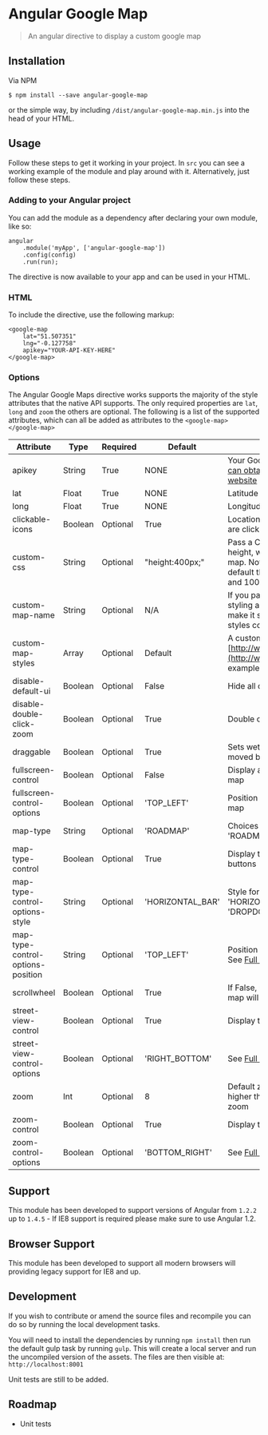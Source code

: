 # Angular Google Map
> An angular directive to display a custom google map

## Installation

Via NPM

```
$ npm install --save angular-google-map
```

or the simple way, by including ``/dist/angular-google-map.min.js`` into the head of your HTML.


## Usage
Follow these steps to get it working in your project. In ```src``` you can see a working example of the module and play around with it. Alternatively, just follow these steps.


### Adding to your Angular project
You can add the module as a dependency after declaring your own module, like so:
```
angular
    .module('myApp', ['angular-google-map'])
    .config(config)
    .run(run);
```
The directive is now available to your app and can be used in your HTML.

### HTML
To include the directive, use the following markup:
```
<google-map
    lat="51.507351"
    lng="-0.127758"
    apikey="YOUR-API-KEY-HERE"
</google-map>
```

### Options
The Angular Google Maps directive works supports the majority of the style attributes that the native API supports. The only required properties are ```lat```, ```long``` and ```zoom``` the others are optional. The following is a list of the supported attributes, which can all be added as attributes to the ```<google-map></google-map>```

Attribute | Type | Required | Default | Description
--- | --- | --- | --- | ---
apikey | String | True| NONE| Your Google maps API Key. [You can obtain one easily from the website](https://developers.google.com/maps/documentation/javascript/get-api-key)
lat| Float | True | NONE | Latitude position for map
long| Float | True | NONE | Longitude position for map
clickable-icons| Boolean | Optional | True | Locations with more information are clickable
custom-css| String | Optional | "height:400px;" | Pass a CSS class to control the height, width and position of the map. Not setting a class will default the map to 400px high and 100% wide.
custom-map-name| String | Optional | N/A | If you pass in a custom map styling array, you can name it and make it selectable from from map styles control
custom-map-styles| Array | Optional | Default | A custom map skin, see [http://www.snazzymaps.com](http://www.snazzymaps.com) for examples
disable-default-ui| Boolean | Optional | False  |  Hide all controllable UI elements
disable-double-click-zoom| Boolean | Optional | True | Double clicking zooms in closer
draggable| Boolean | Optional | True | Sets wether the map can be moved by user dragging action
fullscreen-control| Boolean | Optional | False | Display a control to fullscreen the map
fullscreen-control-options| Boolean | Optional | 'TOP_LEFT' | Position controls for the fullscreen map
map-type| String | Optional | 'ROADMAP' | Choices are: 'ROADMAP','SATELLITE','HYBRID'
map-type-control| Boolean | Optional | True | Display the Map Type options buttons
map-type-control-options-style| String | Optional | 'HORIZONTAL_BAR' | Style for the buttons. Choices are: 'HORIZONTAL_BAR' or 'DROPDOWN_MENU'
map-type-control-options-position| String | Optional | 'TOP_LEFT' | Position of the buttons. Choices. See [Full API for details](https://developers.google.com/maps/documentation/javascript/controls#ControlPositioning)
scrollwheel| Boolean | Optional | True | If False, use scrolling within the map will not effect zoom level.
street-view-control| Boolean | Optional | True |  Display the Street View option
street-view-control-options| Boolean | Optional | 'RIGHT_BOTTOM' | See [Full API for details](https://developers.google.com/maps/documentation/javascript/controls#ControlPositioning)
zoom| Int | Optional | 8 | Default zoom level for map, the higher the number the closer the zoom
zoom-control| Boolean | Optional | True | Display the zoom control
zoom-control-options| Boolean | Optional | 'BOTTOM_RIGHT' | See [Full API for details](https://developers.google.com/maps/documentation/javascript/controls#ControlPositioning)

## Support

This module has been developed to support versions of Angular from ``1.2.2`` up to ``1.4.5`` - If IE8 support is required please make sure to use Angular 1.2.

## Browser Support
This module has been developed to support all modern browsers will providing legacy support for IE8 and up.

## Development
If you wish to contribute or amend the source files and recompile you can do so by running the local development tasks.

You will need to install the dependencies by running ``npm install`` then run the default gulp task by running ``gulp``. This will create a local server and run the uncompiled version of the assets. The files are then visible at: ``http://localhost:8001``

Unit tests are still to be added.

## Roadmap

* Unit tests
